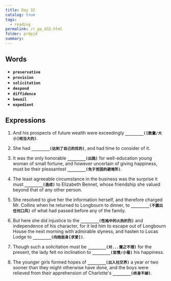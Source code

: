 ```yaml
---
title: Day 32
catalog: true
tags: 
  - reading
permalink: /r_pp_d32.html
folder: prdpjd
summary: 
---
```


## Words

-   <b data-toggle="tooltip" data-original-title="{{site.data.glossary.preservative}}">`preservative`</b>
-   <b data-toggle="tooltip" data-original-title="{{site.data.glossary.provision}}">`provision`</b>
-   <b data-toggle="tooltip" data-original-title="{{site.data.glossary.solicitation}}">`solicitation`</b>
-   <b data-toggle="tooltip" data-original-title="{{site.data.glossary.despond}}">`despond`</b>
-   <b data-toggle="tooltip" data-original-title="{{site.data.glossary.diffidence}}">`diffidence`</b>
-   <b data-toggle="tooltip" data-original-title="{{site.data.glossary.bewail}}">`bewail`</b>
-   <b data-toggle="tooltip" data-original-title="{{site.data.glossary.expedient}}">`expedient`</b>


## Expressions

1.  And his prospects of future wealth were exceedingly <b data-toggle="tooltip" data-original-title="{{site.data.answers.d32_a}}">`________([数量/大小]相当大的)`</b>.

2.  She had <b data-toggle="tooltip" data-original-title="{{site.data.answers.d32_b}}">`________(达到了自己的目的)`</b>, and had time to consider of it.

3.  It was the only honorable <b data-toggle="tooltip" data-original-title="{{site.data.answers.d32_c}}">`________(出路)`</b> for well-education young woman of small fortune, and however uncertain of giving happiness, must be their pleasantest <b data-toggle="tooltip" data-original-title="{{site.data.answers.d32_c2}}">`________(免于贫困的避难所)`</b>.

4.  The least agreeable circumstance in the business was the surprise it must <b data-toggle="tooltip" data-original-title="{{site.data.answers.d32_d}}">`________(造成)`</b> to Elizabeth Bennet, whose friendship she valued beyond that of any other person.

5.  She resolved to give her the information herself, and therefore charged Mr. Collins when he returned to Longbourn to dinner, to <b data-toggle="tooltip" data-original-title="{{site.data.answers.d32_e}}">`________(不露出任何口风)`</b> of what had passed before any of the family.

6.  But here she did injustice to the <b data-toggle="tooltip" data-original-title="{{site.data.answers.d32_f}}">`________(性格中的火热炽烈)`</b> and independence of his character, for it led him to escape out of Longbourn House the next morning with admirable slyness, and hasten to Lucas Lodge to <b data-toggle="tooltip" data-original-title="{{site.data.answers.d32_f2}}">`________(向她屈身[求爱])`</b>.

7.  Though such a solicitation must be <b data-toggle="tooltip" data-original-title="{{site.data.answers.d32_g}}">`________(对...置之不理)`</b> for the present, the lady felt no inclination to <b data-toggle="tooltip" data-original-title="{{site.data.answers.d32_g2}}">`________(怠慢/小看)`</b> his happiness.

8.  The younger girls formed hopes of <b data-toggle="tooltip" data-original-title="{{site.data.answers.d32_h}}">`________(出入社交界)`</b> a year or two sooner than they might otherwise have done, and the boys were relieved from their apprehension of Charlotte's <b data-toggle="tooltip" data-original-title="{{site.data.answers.d32_h2}}">`________(终身不嫁)`</b>.